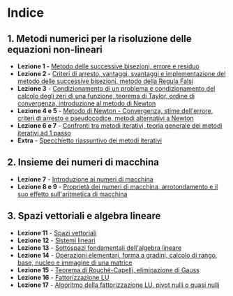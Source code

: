 # Indice

## 1. Metodi numerici per la risoluzione delle equazioni non-lineari
   - **Lezione 1 -** [Metodo delle successive bisezioni, errore e residuo](Appunti/Lezione1.md)
   - **Lezione 2 -** [Criteri di arresto, vantaggi, svantaggi e implementazione del metodo delle successive bisezioni, metodo della Regula Falsi](Appunti/Lezione2.md)
   - **Lezione 3** - [Condizionamento di un problema e condizionamento del calcolo degli zeri di una funzione, teorema di Taylor, ordine di convergenza, introduzione al metodo di Newton](Appunti/Lezione3.md)
   - **Lezione 4 e 5** - [Metodo di Newton - Convergenza, stime dell'errore, criteri di arresto e pseudocodice, metodi alternativi a Newton](Appunti/Lezione4_5.md)
   - **Lezione 6 e 7** - [Confronti tra metodi iterativi, teoria generale dei metodi iterativi ad 1 passo](Appunti/Lezione6_7.md)
   - **Extra** - [Specchietto riassuntivo dei metodi iterativi](Appunti/Extra_Zeri_Di_Funzione.md)

## 2. Insieme dei numeri di macchina
   - **Lezione 7** -  [Introduzione ai numeri di macchina](Appunti/Lezione7.md)
   - **Lezione 8 e 9** - [Proprietà dei numeri di macchina, arrotondamento e il suo effetto sull'aritmetica di macchina](Appunti/Lezione8_9.md)

## 3. Spazi vettoriali e algebra lineare
- **Lezione 11** - [Spazi vettoriali](Appunti/Lezione11.md)
- **Lezione 12** - [Sistemi lineari](Appunti/Lezione12.md)
- **Lezione 13** - [Sottospazi fondamentali dell'algebra lineare](Appunti/Lezione13.md)
- **Lezione 14** - [Operazioni elementari, forma a gradini, calcolo di rango, base, nucleo e immagine di una matrice](Appunti/Lezione14.md)
- **Lezione 15** - [Teorema di Rouché-Capelli, eliminazione di Gauss](Appunti/Lezione15.md)
- **Lezione 16** - [Fattorizzazione LU](Appunti/Lezione16.md)
- **Lezione 17** - [Algoritmo della fattorizzazione LU, pivot nulli o quasi nulli](Appunti/Lezione17.md)